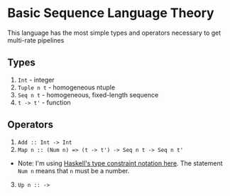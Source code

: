 # Basic Sequence Language Theory
This language has the most simple types and operators necessary to get multi-rate pipelines

## Types
1. `Int` - integer
2. `Tuple n t` - homogeneous ntuple
3. `Seq n t` - homogeneous, fixed-length sequence
4. `t -> t'` - function

## Operators
1. `Add :: Int -> Int`
2. `Map n :: (Num n) => (t -> t') -> Seq n t -> Seq n t'`
  - Note: I'm using [Haskell's type constraint notation here](https://en.wikibooks.org/wiki/Haskell/Classes_and_types#Type_constraints). The statement `Num n` means that `n` must be a number.
3. `Up n :: -> `
